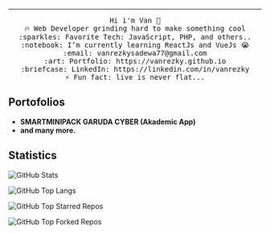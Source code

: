 <hr></hr>
<p align="center">
  <samp>
    Hi i'm Van 👋<br>
    🔥 Web Developer grinding hard to make something cool<br>
    :sparkles: Favorite Tech: JavaScript, PHP, and others.. <br>
    :notebook: I’m currently learning ReactJs and VueJs 😭 <br>
    :email: vanrezkysadewa77@gmail.com <br>
    :art: Portfolio: https://vanrezky.github.io <br>
    :briefcase: LinkedIn: https://linkedin.com/in/vanrezky<br>
    ⚡ Fun fact: live is never flat...
  </samp>
</p>

## Portofolios
- **SMARTMINIPACK GARUDA CYBER (Akademic App)**
- **and many more.**

## Statistics

![GitHub Stats](https://github-readme-stats-yohanesgultom.vercel.app/api?username=vanrezky&show_icons=true&theme=tokyonight)

![GitHub Top Langs](https://github-readme-stats-yohanesgultom.vercel.app/api/top-langs/?username=vanrezky&layout=compact&theme=tokyonight&langs_count=10&hide=html,css,tex)

![GitHub Top Starred Repos](https://github-readme-stats-yohanesgultom.vercel.app/api/top-star-repos?username=vanrezky&repo_count=7&theme=tokyonight)

![GitHub Top Forked Repos](https://github-readme-stats-yohanesgultom.vercel.app/api/top-fork-repos?username=vanrezky&repo_count=7&theme=tokyonight)

